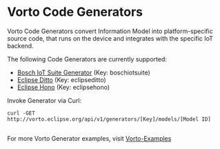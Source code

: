 # Vorto Code Generators

Vorto Code Generators convert Information Model into platform-specific source code, that runs on the device and integrates with the specific IoT backend. 

The following Code Generators are currently supported:

 - [Bosch IoT Suite Generator](./generator-boschiotsuite/Readme.md) (Key: boschiotsuite)
 - [Eclipse Ditto](./generator-eclipseditto/Readme.md) (Key: eclipseditto)
 - [Eclipse Hono](./generator-eclipsehono/Readme.md) (Key: eclipsehono)

Invoke Generator via Curl:

	curl -GET http://vorto.eclipse.org/api/v1/generators/[Key]/models/[Model ID]


##

For more Vorto Generator examples, visit [Vorto-Examples](https://github.com/eclipse/vorto-examples)
